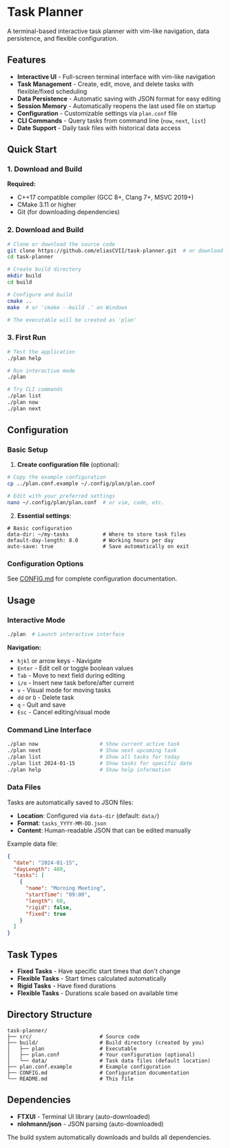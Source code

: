 # Task Planner

A terminal-based interactive task planner with vim-like navigation, data persistence, and flexible configuration.

## Features

- **Interactive UI** - Full-screen terminal interface with vim-like navigation
- **Task Management** - Create, edit, move, and delete tasks with flexible/fixed scheduling
- **Data Persistence** - Automatic saving with JSON format for easy editing
- **Session Memory** - Automatically reopens the last used file on startup
- **Configuration** - Customizable settings via `plan.conf` file
- **CLI Commands** - Query tasks from command line (`now`, `next`, `list`)
- **Date Support** - Daily task files with historical data access

## Quick Start

### 1. Download and Build

**Required:**
- C++17 compatible compiler (GCC 8+, Clang 7+, MSVC 2019+)
- CMake 3.11 or higher
- Git (for downloading dependencies)

### 2. Download and Build

```bash
# Clone or download the source code
git clone https://github.com/eliasCVII/task-planner.git  # or download and extract ZIP
cd task-planner

# Create build directory
mkdir build
cd build

# Configure and build
cmake ..
make  # or 'cmake --build .' on Windows

# The executable will be created as 'plan'
```

### 3. First Run

```bash
# Test the application
./plan help

# Run interactive mode
./plan

# Try CLI commands
./plan list
./plan now
./plan next
```

## Configuration

### Basic Setup

1. **Create configuration file** (optional):
```bash
# Copy the example configuration
cp ../plan.conf.example ~/.config/plan/plan.conf

# Edit with your preferred settings
nano ~/.config/plan/plan.conf  # or vim, code, etc.
```

2. **Essential settings**:
```
# Basic configuration
data-dir: ~/my-tasks           # Where to store task files
default-day-length: 8.0        # Working hours per day
auto-save: true                # Save automatically on exit
```

### Configuration Options

See [CONFIG.md](CONFIG.md) for complete configuration documentation.

## Usage

### Interactive Mode

```bash
./plan  # Launch interactive interface
```

**Navigation:**
- `hjkl` or arrow keys - Navigate
- `Enter` - Edit cell or toggle boolean values
- `Tab` - Move to next field during editing
- `i/o` - Insert new task before/after current
- `v` - Visual mode for moving tasks
- `dd` or `D` - Delete task
- `q` - Quit and save
- `Esc` - Cancel editing/visual mode

### Command Line Interface

```bash
./plan now                    # Show current active task
./plan next                   # Show next upcoming task
./plan list                   # Show all tasks for today
./plan list 2024-01-15        # Show tasks for specific date
./plan help                   # Show help information
```

### Data Files

Tasks are automatically saved to JSON files:
- **Location**: Configured via `data-dir` (default: `data/`)
- **Format**: `tasks_YYYY-MM-DD.json`
- **Content**: Human-readable JSON that can be edited manually

Example data file:
```json
{
  "date": "2024-01-15",
  "dayLength": 480,
  "tasks": [
    {
      "name": "Morning Meeting",
      "startTime": "09:00",
      "length": 60,
      "rigid": false,
      "fixed": true
    }
  ]
}
```

## Task Types

- **Fixed Tasks** - Have specific start times that don't change
- **Flexible Tasks** - Start times calculated automatically
- **Rigid Tasks** - Have fixed durations
- **Flexible Tasks** - Durations scale based on available time

## Directory Structure

```
task-planner/
├── src/                      # Source code
├── build/                    # Build directory (created by you)
│   ├── plan                  # Executable
│   ├── plan.conf             # Your configuration (optional)
│   └── data/                 # Task data files (default location)
├── plan.conf.example         # Example configuration
├── CONFIG.md                 # Configuration documentation
└── README.md                 # This file
```

## Dependencies
- **FTXUI** - Terminal UI library (auto-downloaded)
- **nlohmann/json** - JSON parsing (auto-downloaded)

The build system automatically downloads and builds all dependencies.